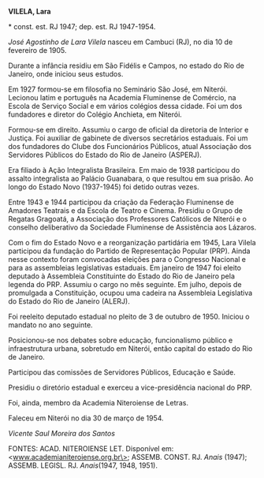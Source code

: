 **VILELA, Lara**

\* const. est. RJ 1947; dep. est. RJ 1947-1954.

*José Agostinho de Lara Vilela* nasceu em Cambuci (RJ), no dia 10 de
fevereiro de 1905.

Durante a infância residiu em São Fidélis e Campos, no estado do Rio de
Janeiro, onde iniciou seus estudos.

Em 1927 formou-se em filosofia no Seminário São José, em Niterói.
Lecionou latim e português na Academia Fluminense de Comércio, na Escola
de Serviço Social e em vários colégios dessa cidade. Foi um dos
fundadores e diretor do Colégio Anchieta, em Niterói.

Formou-se em direito. Assumiu o cargo de oficial da diretoria de
Interior e Justiça. Foi auxiliar de gabinete de diversos secretários
estaduais. Foi um dos fundadores do Clube dos Funcionários Públicos,
atual Associação dos Servidores Públicos do Estado do Rio de Janeiro
(ASPERJ).

Era filiado à Ação Integralista Brasileira. Em maio de 1938 participou
do assalto integralista ao Palácio Guanabara, o que resultou em sua
prisão. Ao longo do Estado Novo (1937-1945) foi detido outras vezes.

Entre 1943 e 1944 participou da criação da Federação Fluminense de
Amadores Teatrais e da Escola de Teatro e Cinema. Presidiu o Grupo de
Regatas Gragoatá, a Associação dos Professores Católicos de Niterói e o
conselho deliberativo da Sociedade Fluminense de Assistência aos
Lázaros.

Com o fim do Estado Novo e a reorganização partidária em 1945, Lara
Vilela participou da fundação do Partido de Representação Popular (PRP).
Ainda nesse contexto foram convocadas eleições para o Congresso Nacional
e para as assembleias legislativas estaduais. Em janeiro de 1947 foi
eleito deputado à Assembleia Constituinte do Estado do Rio de Janeiro
pela legenda do PRP. Assumiu o cargo no mês seguinte. Em julho, depois
de promulgada a Constituição, ocupou uma cadeira na Assembleia
Legislativa do Estado do Rio de Janeiro (ALERJ).

Foi reeleito deputado estadual no pleito de 3 de outubro de 1950.
Iniciou o mandato no ano seguinte.

Posicionou-se nos debates sobre educação, funcionalismo público e
infraestrutura urbana, sobretudo em Niterói, então capital do estado do
Rio de Janeiro.

Participou das comissões de Servidores Públicos, Educação e Saúde.

Presidiu o diretório estadual e exerceu a vice-presidência nacional do
PRP.

Foi, ainda, membro da Academia Niteroiense de Letras.

Faleceu em Niterói no dia 30 de março de 1954.

*Vicente Saul Moreira dos Santos*

FONTES: ACAD. NITEROIENSE LET. Disponível em:
\<www.academianiteroiense.org.br\>; ASSEMB. CONST. RJ. *Anais* (1947);
ASSEMB. LEGISL. RJ. *Anais*(1947, 1948, 1951).
